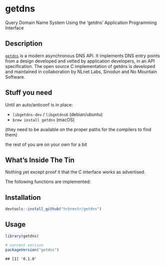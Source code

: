 
# getdns

Query Domain Name System Using the ‘getdns’ Application Programming
Interface

## Description

[`getdns`](https://getdnsapi.net/) is a modern asynchronous DNS API. It
implements DNS entry points from a design developed and vetted by
application developers, in an API specification. The open source C
implementation of getdns is developed and maintained in collaboration by
NLnet Labs, Sinodun and No Mountain Software.

## Stuff you need

Until an auto/anticonf is in place:

  - `libgetdns-dev` / `libgetdns6` (debian/ubuntu)
  - `brew install getdns` (macOS)

(they need to be available on the proper paths for the compilers to find
them)

the rest of you are on your own for a bit

## What’s Inside The Tin

Nothing yet except proof it that the C interface works as advertised.

The following functions are implemented:

## Installation

``` r
devtools::install_github("hrbrmstr/getdns")
```

## Usage

``` r
library(getdns)

# current verison
packageVersion("getdns")
```

    ## [1] '0.1.0'
